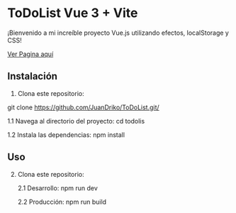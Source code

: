 # ToDoList Vue 3 + Vite

¡Bienvenido a mi increíble proyecto Vue.js utilizando efectos, localStorage y CSS! 

<a href='https://github.com/JuanDriko/ToDoList.git/'>Ver Pagina aquí </a>

## Instalación

1. Clona este repositorio:
  
  git clone https://github.com/JuanDriko/ToDoList.git/

   <p>
   1.1 Navega al directorio del proyecto:
   cd todolis
   
   1.2 Instala las dependencias:
   npm install   
 </p>
 
## Uso

2. Clona este repositorio:

   <p> 
   2.1 Desarrollo:
   npm run dev
   
   2.2 Producción:
   npm run build
</p>
